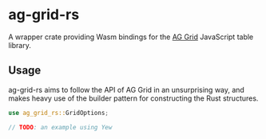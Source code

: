 # ag-grid-rs

A wrapper crate providing Wasm bindings for the [AG Grid](https://www.ag-grid.com/) JavaScript table library.

## Usage

ag-grid-rs aims to follow the API of AG Grid in an unsurprising way, and makes heavy use of the builder pattern for constructing the Rust structures.

```rust
use ag_grid_rs::GridOptions;

// TODO: an example using Yew
```